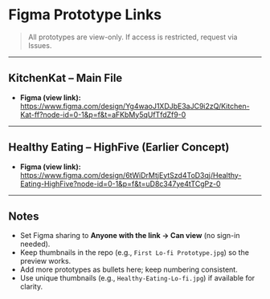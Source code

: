 # Figma Prototype Links

> All prototypes are view-only. If access is restricted, request via Issues.

---

## KitchenKat – Main File
- **Figma (view link):** https://www.figma.com/design/Yg4waoJ1XDJbE3aJC9i2zQ/Kitchen-Kat-ff?node-id=0-1&p=f&t=aFKbMy5qUfTfdZf9-0

---

## Healthy Eating – HighFive (Earlier Concept)
- **Figma (view link):** https://www.figma.com/design/6tWiDrMtjEytSzd4ToD3qj/Healthy-Eating-HighFive?node-id=0-1&p=f&t=uD8c347ye4tTCgPz-0

---

## Notes
- Set Figma sharing to **Anyone with the link → Can view** (no sign-in needed).  
- Keep thumbnails in the repo (e.g., `First Lo-fi Prototype.jpg`) so the preview works.  
- Add more prototypes as bullets here; keep numbering consistent.  
- Use unique thumbnails (e.g., `Healthy-Eating-Lo-fi.jpg`) if available for clarity.

